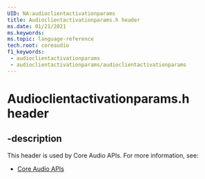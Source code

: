 ```yaml
---
UID: NA:audioclientactivationparams
title: Audioclientactivationparams.h header
ms.date: 01/21/2021
ms.keywords: 
ms.topic: language-reference
tech.root: coreaudio
f1_keywords:
 - audioclientactivationparams
 - audioclientactivationparams/audioclientactivationparams
---
```


# Audioclientactivationparams.h header


## -description

This header is used by Core Audio APIs. For more information, see:

- [Core Audio APIs](../_coreaudio/index.md)



